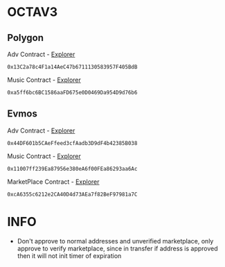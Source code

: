 # OCTAV3

## Polygon 
Adv Contract - [Explorer](https://mumbai.polygonscan.com/address/0x13C2a78c4F1a14AeC47b6711130583957F405BdB#readContract)

```
0x13C2a78c4F1a14AeC47b6711130583957F405BdB
```

Music Contract - [Explorer](https://mumbai.polygonscan.com/address/0xa5ff6bc6BC1586aaFD675e0D0469Da954D9d76b6#readContract)

```
0xa5ff6bc6BC1586aaFD675e0D0469Da954D9d76b6
```

## Evmos
Adv Contract - [Explorer](https://evm.evmos.dev/address/0x44DF601b5CAeFfeed3cfAadb3D9dF4b42385B038)

```
0x44DF601b5CAeFfeed3cfAadb3D9dF4b42385B038
```

Music Contract - [Explorer](https://evm.evmos.dev/address/0x11007ff239Ea87956e380eA6f00FEa86293aa6Ac)

```
0x11007ff239Ea87956e380eA6f00FEa86293aa6Ac
```

MarketPlace Contract - [Explorer](https://evm.evmos.dev/address/0xcA6355c6212e2CA40D4d73AEa7f82BeF97981a7C)

```
0xcA6355c6212e2CA40D4d73AEa7f82BeF97981a7C
```

# INFO
- Don't approve to normal addresses and unverified marketplace, only approve to verify marketplace, since in transfer if address is approved then it will not init timer of expiration
